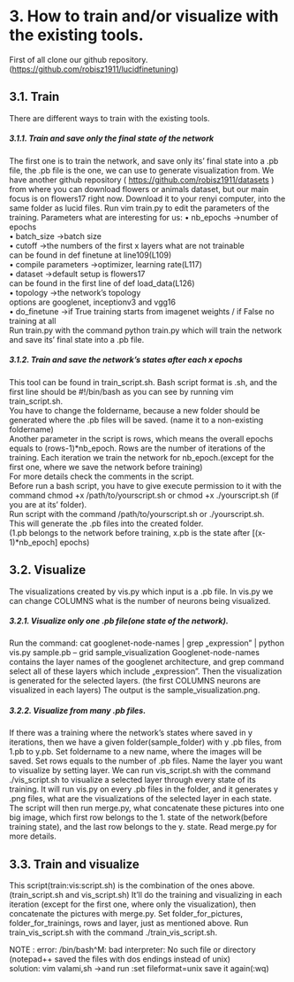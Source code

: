 # 3. How to train and/or visualize with the existing tools.
First of all clone our github repository. (https://github.com/robisz1911/lucidfinetuning)

## 3.1. Train
There are different ways to train with the existing tools.
##### 3.1.1. Train and save only the final state of the network
The first one is to train the network, and save only its’ final state into a .pb file, the .pb file is the one, we can use to generate visualization from.
We have another github repository ( https://github.com/robisz1911/datasets ) from where you can download flowers or animals dataset, but our main focus is on flowers17 right now.
Download it to your renyi computer, into the same folder as lucid files.
Run vim train.py to edit the parameters of the training.
Parameters what are interesting for us:
•	nb_epochs ->number of epochs<br/>
•	batch_size	->batch size<br/>
•	cutoff	->the numbers of the first x layers what are not trainable<br/>
can be found in def finetune at line109(L109)<br/>
•	compile parameters	->optimizer, learning rate(L117)<br/>
•	dataset	->default setup is flowers17<br/>
can be found in the first line of def load_data(L126)<br/>
•	topology	->the network’s topology<br/>
options are googlenet, inceptionv3 and vgg16<br/>
•	do_finetune	->if True training starts from imagenet weights / if False no training at all<br/>
Run train.py with the command python train.py which will train the network and save its’ final state into a .pb file.

##### 3.1.2. Train and save the network’s states after each x epochs
This tool can be found in train_script.sh. Bash script format is .sh, and the first line should be #!/bin/bash as you can see by running vim train_script.sh.<br/>
You have to change the foldername, because a new folder should be generated where the .pb files will be saved. (name it to a non-existing foldername)<br/>
Another parameter in the script is rows, which means the overall epochs equals to (rows-1)*nb_epoch. Rows are the number of iterations of the training. Each iteration we train the network for nb_epoch.(except for the first one, where we save the network before training)<br/>
For more details check the comments in the script.<br/>
Before run a bash script, you have to give execute permission to it with the command chmod +x /path/to/yourscript.sh or chmod +x ./yourscript.sh (if you are at its’ folder).<br/>
Run script with the command /path/to/yourscript.sh or ./yourscript.sh.<br/>
This will generate the .pb files into the created folder.<br/>
(1.pb belongs to the network before training, x.pb is the state after [(x-1)*nb_epoch] epochs)<br/>

## 3.2. Visualize
The visualizations created by vis.py which input is a .pb file.
In vis.py we can change COLUMNS what is the number of neurons being visualized.
##### 3.2.1. Visualize only one .pb file(one state of the network).
Run the command:
cat googlenet-node-names | grep „expression” | python vis.py sample.pb – grid sample_visualization
Googlenet-node-names contains the layer names of the googlenet architecture, and grep command select all of these layers which include „expression”.
Then the visualization is generated for the selected layers. (the first COLUMNS neurons are visualized in each layers)
The output is the sample_visualization.png.
##### 3.2.2. Visualize from many .pb files.
If there was a training where the network’s states where saved in y iterations, then we have a given folder(sample_folder) with y .pb files, from 1.pb to y.pb.
Set foldername to a new name, where the images will be saved.
Set rows equals to the number of .pb files. Name the layer you want to visualize by setting layer.
We can run vis_script.sh with the command ./vis_script.sh to visualize a selected layer through every state of its training.
It will run vis.py on every .pb files in the folder, and it generates y .png files, what are the 
visualizations of the selected layer in each state.
The script will then run merge.py, what concatenate these pictures into one big image, which first row belongs to the 1. state of the network(before training state), and the last row belongs to the y. state. Read merge.py for more details.
## 3.3. Train and visualize
This script(train:vis:script.sh) is the combination of the ones above. (train_script.sh and vis_script.sh)
It’ll do the training and visualizing in each iteration (except for the first one, where only the visualization), then concatenate the pictures with merge.py.
Set folder_for_pictures, folder_for_trainings, rows and layer, just as mentioned above.
Run train_vis_script.sh with the command ./train_vis_script.sh.

NOTE : error:  /bin/bash^M: bad interpreter: No such file or directory    (notepad++ saved the files with dos endings instead of unix)<br/>
solution:  vim valami,sh  ->and run    :set fileformat=unix   save it again(:wq)<br/>
